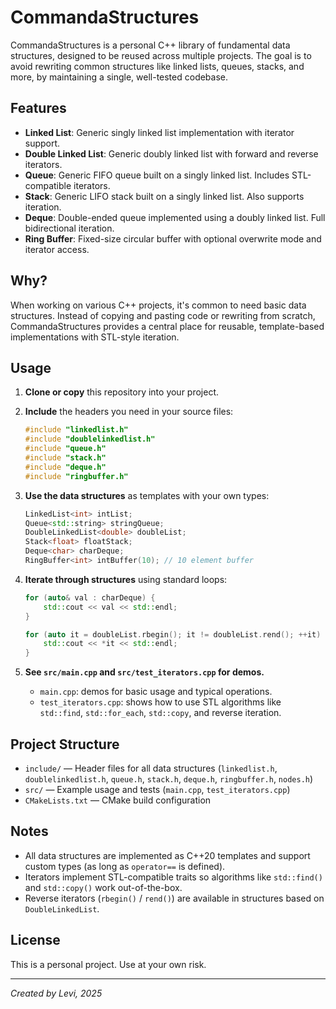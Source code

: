 # CommandaStructures

CommandaStructures is a personal C++ library of fundamental data structures, designed to be reused across multiple projects. The goal is to avoid rewriting common structures like linked lists, queues, stacks, and more, by maintaining a single, well-tested codebase.

## Features

- **Linked List**: Generic singly linked list implementation with iterator support.
- **Double Linked List**: Generic doubly linked list with forward and reverse iterators.
- **Queue**: Generic FIFO queue built on a singly linked list. Includes STL-compatible iterators.
- **Stack**: Generic LIFO stack built on a singly linked list. Also supports iteration.
- **Deque**: Double-ended queue implemented using a doubly linked list. Full bidirectional iteration.
- **Ring Buffer**: Fixed-size circular buffer with optional overwrite mode and iterator access.

## Why?

When working on various C++ projects, it's common to need basic data structures. Instead of copying and pasting code or rewriting from scratch, CommandaStructures provides a central place for reusable, template-based implementations with STL-style iteration.

## Usage

1. **Clone or copy** this repository into your project.
2. **Include** the headers you need in your source files:
   ```cpp
   #include "linkedlist.h"
   #include "doublelinkedlist.h"
   #include "queue.h"
   #include "stack.h"
   #include "deque.h"
   #include "ringbuffer.h"
   ```
3. **Use the data structures** as templates with your own types:
   ```cpp
   LinkedList<int> intList;
   Queue<std::string> stringQueue;
   DoubleLinkedList<double> doubleList;
   Stack<float> floatStack;
   Deque<char> charDeque;
   RingBuffer<int> intBuffer(10); // 10 element buffer
   ```
4. **Iterate through structures** using standard loops:
   ```cpp
   for (auto& val : charDeque) {
       std::cout << val << std::endl;
   }

   for (auto it = doubleList.rbegin(); it != doubleList.rend(); ++it) {
       std::cout << *it << std::endl;
   }
   ```

5. **See `src/main.cpp` and `src/test_iterators.cpp` for demos.**
   - `main.cpp`: demos for basic usage and typical operations.
   - `test_iterators.cpp`: shows how to use STL algorithms like `std::find`, `std::for_each`, `std::copy`, and reverse iteration.

## Project Structure

- `include/` — Header files for all data structures (`linkedlist.h`, `doublelinkedlist.h`, `queue.h`, `stack.h`, `deque.h`, `ringbuffer.h`, `nodes.h`)
- `src/` — Example usage and tests (`main.cpp`, `test_iterators.cpp`)
- `CMakeLists.txt` — CMake build configuration

## Notes

- All data structures are implemented as C++20 templates and support custom types (as long as `operator==` is defined).
- Iterators implement STL-compatible traits so algorithms like `std::find()` and `std::copy()` work out-of-the-box.
- Reverse iterators (`rbegin()` / `rend()`) are available in structures based on `DoubleLinkedList`.

## License

This is a personal project. Use at your own risk.

---
*Created by Levi, 2025*
